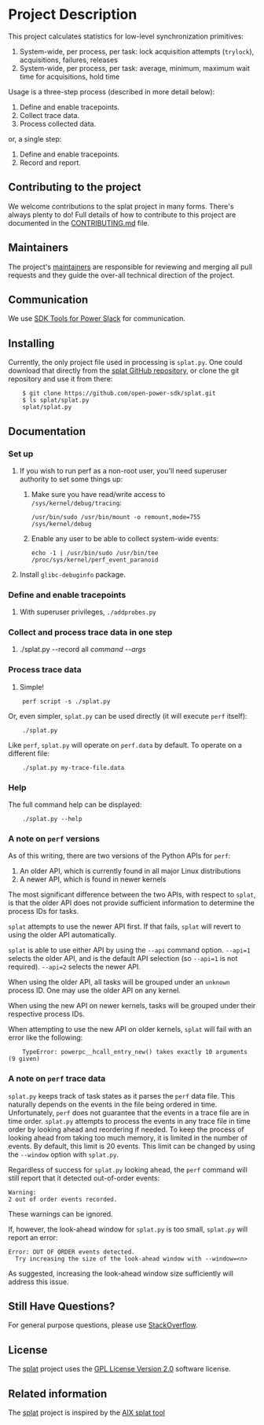 # Project Description
This project calculates statistics for low-level synchronization primitives:
1. System-wide, per process, per task: lock acquisition attempts (`trylock`), acquisitions, failures, releases
1. System-wide, per process, per task: average, minimum, maximum wait time for acquisitions, hold time

Usage is a three-step process (described in more detail below):
1. Define and enable tracepoints.
1. Collect trace data.
1. Process collected data.

or, a single step:

1. Define and enable tracepoints.
1. Record and report.

## Contributing to the project
We welcome contributions to the splat project in many forms. There's always plenty to do! Full details of how to contribute to this project are documented in the [CONTRIBUTING.md](CONTRIBUTING.md) file.

## Maintainers
The project's [maintainers](MAINTAINERS.txt) are responsible for reviewing and merging all pull requests and they guide the over-all technical direction of the project.

## Communication <a name="communication"></a>
We use [SDK Tools for Power Slack](https://toolsforpower.slack.com/) for communication.

## Installing
Currently, the only project file used in processing is `splat.py`.  One could download that directly from the [splat GitHub repository](https://github.com/open-power-sdk/splat), or clone the git repository and use it from there:
```
    $ git clone https://github.com/open-power-sdk/splat.git
    $ ls splat/splat.py
    splat/splat.py
```

## Documentation

### Set up

1. If you wish to run perf as a non-root user, you'll need superuser authority to set some things up:

   1. Make sure you have read/write access to `/sys/kernel/debug/tracing`:
      ```
      /usr/bin/sudo /usr/bin/mount -o remount,mode=755 /sys/kernel/debug
      ```

   1. Enable any user to be able to collect system-wide events:
      ```
      echo -1 | /usr/bin/sudo /usr/bin/tee /proc/sys/kernel/perf_event_paranoid
      ```
1. Install `glibc-debuginfo` package.


### Define and enable tracepoints

1. With superuser privileges, `./addprobes.py`


### Collect and process trace data in one step

1. ./splat.py --record all *command --args*


### Process trace data

1. Simple!
```
    perf script -s ./splat.py
```

Or, even simpler, `splat.py` can be used directly (it will execute `perf` itself):
```
    ./splat.py
```

Like `perf`, `splat.py` will operate on `perf.data` by default.  To operate on a different file:
```
    ./splat.py my-trace-file.data
```

### Help

The full command help can be displayed:
```
    ./splat.py --help
```

### A note on `perf` versions

As of this writing, there are two versions of the Python APIs for `perf`:
1. An older API, which is currently found in all major Linux distributions
2. A newer API, which is found in newer kernels

The most significant difference between the two APIs, with respect to `splat`, is that the older API does not provide sufficient information to determine the process IDs for tasks.

`splat` attempts to use the newer API first.  If that fails, `splat` will revert to using the older API automatically.

`splat` is able to use either API by using the `--api` command option.  `--api=1` selects the older API, and is the default API selection (so `--api=1` is not required).  `--api=2` selects the newer API.

When using the older API, all tasks will be grouped under an `unknown` process ID.  One may use the older API on any kernel.

When using the new API on newer kernels, tasks will be grouped under their respective process IDs.

When attempting to use the new API on older kernels, `splat` will fail with an error like the following:
```
    TypeError: powerpc__hcall_entry_new() takes exactly 10 arguments (9 given)
```

### A note on `perf` trace data

`splat.py` keeps track of task states as it parses the `perf` data file.  This naturally depends on the events in the file being ordered in time.  Unfortunately, `perf` does not guarantee that the events in a trace file are in time order.  `splat.py` attempts to process the events in any trace file in time order by looking ahead and reordering if needed.  To keep the process of looking ahead from taking too much memory, it is limited in the number of events.  By default, this limit is 20 events.  This limit can be changed by using the `--window` option with `splat.py`.

Regardless of success for `splat.py` looking ahead, the `perf` command will still report that it detected out-of-order events:
```
Warning:
2 out of order events recorded.
```
These warnings can be ignored.

If, however, the look-ahead window for `splat.py` is too small, `splat.py` will report an error:
```
Error: OUT OF ORDER events detected.
  Try increasing the size of the look-ahead window with --window=<n>
```
As suggested, increasing the look-ahead window size sufficiently will address this issue.

## Still Have Questions?
For general purpose questions, please use [StackOverflow](http://stackoverflow.com/questions/tagged/toolsforpower).

## License <a name="license"></a>
The [splat](https://github.com/open-power-sdk/splat) project uses the [GPL License Version 2.0](LICENSE) software license.

## Related information
The [splat](https://github.com/open-power-sdk/splat) project is inspired by the [AIX splat tool](https://www.ibm.com/support/knowledgecenter/en/ssw_aix_72/com.ibm.aix.cmds5/splat.htm)
